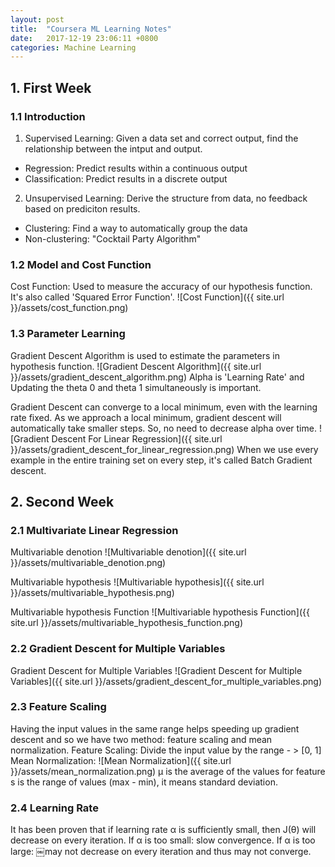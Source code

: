 ```yaml
---
layout: post
title:  "Coursera ML Learning Notes"
date:   2017-12-19 23:06:11 +0800
categories: Machine Learning
---
```


## 1. First Week

### 1.1 Introduction
1. Supervised Learning: Given a data set and correct output, find the relationship between the intput and output.
  * Regression: Predict results within a continuous output
  * Classification: Predict results in a discrete output
2. Unsupervised Learning: Derive the structure from data, no feedback based on prediciton results.
  * Clustering: Find a way to automatically group the data
  * Non-clustering: "Cocktail Party Algorithm"

### 1.2 Model and Cost Function
Cost Function: Used to measure the accuracy of our hypothesis function. It's also called 'Squared Error Function'.
![Cost Function]({{ site.url }}/assets/cost_function.png)

### 1.3 Parameter Learning
Gradient Descent Algorithm is used to estimate the parameters in hypothesis function.
![Gradient Descent Algorithm]({{ site.url }}/assets/gradient_descent_algorithm.png)
Alpha is 'Learning Rate' and Updating the theta 0 and theta 1 simultaneously is important.

Gradient Descent can converge to a local minimum, even with the learning rate fixed. As we approach a local minimum, gradient descent will automatically take smaller steps. So, no need to decrease alpha over time.
![Gradient Descent For Linear Regression]({{ site.url }}/assets/gradient_descent_for_linear_regression.png)
When we use every example in the entire training set on every step, it's called Batch Gradient descent.


## 2. Second Week
### 2.1 Multivariate Linear Regression
Multivariable denotion
![Multivariable denotion]({{ site.url }}/assets/multivariable_denotion.png)

Multivariable hypothesis
![Multivariable hypothesis]({{ site.url }}/assets/multivariable_hypothesis.png)

Multivariable hypothesis Function
![Multivariable hypothesis Function]({{ site.url }}/assets/multivariable_hypothesis_function.png)

### 2.2 Gradient Descent for Multiple Variables
Gradient Descent for Multiple Variables
![Gradient Descent for Multiple Variables]({{ site.url }}/assets/gradient_descent_for_multiple_variables.png)

### 2.3 Feature Scaling
Having the input values in the same range helps speeding up gradient descent and so we have two method: feature scaling and mean normalization.
Feature Scaling: Divide the input value by the range - > [0, 1]
Mean Normalization:
![Mean Normalization]({{ site.url }}/assets/mean_normalization.png)
μ is the average of the values for feature
s is the range of values (max - min), it means standard deviation.

### 2.4 Learning Rate
It has been proven that if learning rate α is sufficiently small, then J(θ) will decrease on every iteration.
If α is too small: slow convergence.
If α is too large: ￼may not decrease on every iteration and thus may not converge.

